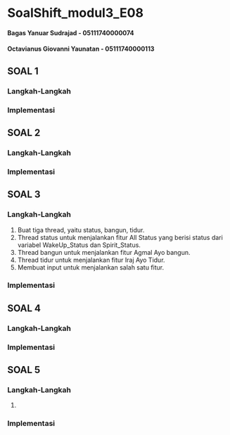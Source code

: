 # SoalShift_modul3_E08

#### Bagas Yanuar Sudrajad - 05111740000074 

#### Octavianus Giovanni Yaunatan - 05111740000113

## SOAL 1

### Langkah-Langkah

### Implementasi

## SOAL 2

### Langkah-Langkah

### Implementasi

## SOAL 3

### Langkah-Langkah

1. Buat tiga thread, yaitu status, bangun, tidur.
2. Thread status untuk menjalankan fitur All Status yang berisi status dari variabel WakeUp_Status dan Spirit_Status.
3. Thread bangun untuk menjalankan fitur Agmal Ayo bangun.
4. Thread tidur untuk menjalankan fitur Iraj Ayo Tidur.
5. Membuat input untuk menjalankan salah satu fitur.

### Implementasi

## SOAL 4

### Langkah-Langkah

### Implementasi

## SOAL 5

### Langkah-Langkah

1. 

### Implementasi
